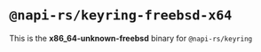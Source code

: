 # `@napi-rs/keyring-freebsd-x64`

This is the **x86_64-unknown-freebsd** binary for `@napi-rs/keyring`
